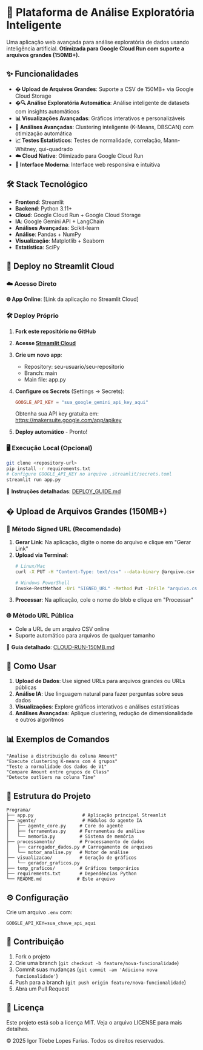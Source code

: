 # 🤖 Plataforma de Análise Exploratória Inteligente

Uma aplicação web avançada para análise exploratória de dados usando inteligência artificial.
**Otimizada para Google Cloud Run com suporte a arquivos grandes (150MB+).**

## ✨ Funcionalidades

- **� Upload de Arquivos Grandes**: Suporte a CSV de 150MB+ via Google Cloud Storage
- **�🔍 Análise Exploratória Automática**: Análise inteligente de datasets com insights automáticos
- **📊 Visualizações Avançadas**: Gráficos interativos e personalizáveis
- **🤖 Análises Avançadas**: Clustering inteligente (K-Means, DBSCAN) com otimização automática
- **📈 Testes Estatísticos**: Testes de normalidade, correlação, Mann-Whitney, qui-quadrado
- **☁️ Cloud Native**: Otimizado para Google Cloud Run
- **🎨 Interface Moderna**: Interface web responsiva e intuitiva

## 🛠️ Stack Tecnológico

- **Frontend**: Streamlit
- **Backend**: Python 3.11+
- **Cloud**: Google Cloud Run + Google Cloud Storage
- **IA**: Google Gemini API + LangChain
- **Análises Avançadas**: Scikit-learn
- **Análise**: Pandas + NumPy
- **Visualização**: Matplotlib + Seaborn
- **Estatística**: SciPy

## 🚀 Deploy no Streamlit Cloud

### ☁️ Acesso Direto
**🌐 App Online**: [Link da aplicação no Streamlit Cloud]

### 🛠️ Deploy Próprio

1. **Fork este repositório no GitHub**

2. **Acesse [Streamlit Cloud](https://share.streamlit.io/)**

3. **Crie um novo app**:
   - Repository: seu-usuario/seu-repositorio  
   - Branch: main
   - Main file: app.py

4. **Configure os Secrets** (Settings → Secrets):
   ```toml
   GOOGLE_API_KEY = "sua_google_gemini_api_key_aqui"
   ```
   
   Obtenha sua API key gratuita em: https://makersuite.google.com/app/apikey

5. **Deploy automático** - Pronto! 

### 🖥️ Execução Local (Opcional)

```bash
git clone <repository-url>
pip install -r requirements.txt
# Configure GOOGLE_API_KEY no arquivo .streamlit/secrets.toml
streamlit run app.py
```

📖 **Instruções detalhadas**: [DEPLOY_GUIDE.md](DEPLOY_GUIDE.md)

## � Upload de Arquivos Grandes (150MB+)

### 🚀 **Método Signed URL (Recomendado)**

1. **Gerar Link**: Na aplicação, digite o nome do arquivo e clique em "Gerar Link"
2. **Upload via Terminal**:
   ```bash
   # Linux/Mac
   curl -X PUT -H "Content-Type: text/csv" --data-binary @arquivo.csv "SIGNED_URL"
   
   # Windows PowerShell  
   Invoke-RestMethod -Uri "SIGNED_URL" -Method Put -InFile "arquivo.csv" -ContentType "text/csv"
   ```
3. **Processar**: Na aplicação, cole o nome do blob e clique em "Processar"

### 🌐 **Método URL Pública**
- Cole a URL de um arquivo CSV online
- Suporte automático para arquivos de qualquer tamanho

📖 **Guia detalhado**: [CLOUD-RUN-150MB.md](CLOUD-RUN-150MB.md)

## 📝 Como Usar

1. **Upload de Dados**: Use signed URLs para arquivos grandes ou URLs públicas
2. **Análise IA**: Use linguagem natural para fazer perguntas sobre seus dados
3. **Visualizações**: Explore gráficos interativos e análises estatísticas
4. **Análises Avançadas**: Aplique clustering, redução de dimensionalidade e outros algoritmos

## 📊 Exemplos de Comandos

```
"Analise a distribuição da coluna Amount"
"Execute clustering K-means com 4 grupos"
"Teste a normalidade dos dados de V1"
"Compare Amount entre grupos de Class"
"Detecte outliers na coluna Time"
```

## 📁 Estrutura do Projeto

```
Programa/
├── app.py                  # Aplicação principal Streamlit
├── agente/                 # Módulos do agente IA
│   ├── agente_core.py     # Core do agente
│   ├── ferramentas.py     # Ferramentas de análise
│   └── memoria.py         # Sistema de memória
├── processamento/         # Processamento de dados
│   ├── carregador_dados.py # Carregamento de arquivos
│   └── motor_analise.py   # Motor de análise
├── visualizacao/          # Geração de gráficos
│   └── gerador_graficos.py
├── temp_graficos/         # Gráficos temporários
├── requirements.txt       # Dependências Python
└── README.md             # Este arquivo
```

## ⚙️ Configuração

Crie um arquivo `.env` com:

```env
GOOGLE_API_KEY=sua_chave_api_aqui
```

## 🤝 Contribuição

1. Fork o projeto
2. Crie uma branch (`git checkout -b feature/nova-funcionalidade`)
3. Commit suas mudanças (`git commit -am 'Adiciona nova funcionalidade'`)
4. Push para a branch (`git push origin feature/nova-funcionalidade`)
5. Abra um Pull Request

## 📄 Licença

Este projeto está sob a licença MIT. Veja o arquivo LICENSE para mais detalhes.

© 2025 Igor Töebe Lopes Farias. Todos os direitos reservados.
